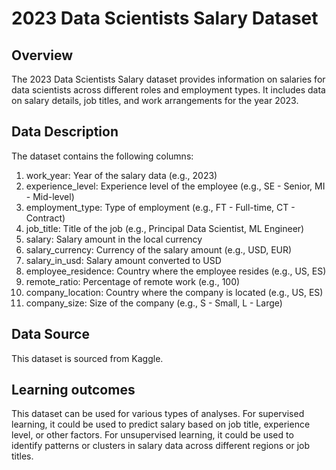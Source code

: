 # 2023 Data Scientists Salary Dataset
## Overview
The 2023 Data Scientists Salary dataset provides information on salaries for data scientists across different roles and employment types. 
It includes data on salary details, job titles, and work arrangements for the year 2023.

## Data Description
The dataset contains the following columns:

1. work_year: Year of the salary data (e.g., 2023)
2. experience_level: Experience level of the employee (e.g., SE - Senior, MI - Mid-level)
3. employment_type: Type of employment (e.g., FT - Full-time, CT - Contract)
4. job_title: Title of the job (e.g., Principal Data Scientist, ML Engineer)
5. salary: Salary amount in the local currency
6. salary_currency: Currency of the salary amount (e.g., USD, EUR)
7. salary_in_usd: Salary amount converted to USD
8. employee_residence: Country where the employee resides (e.g., US, ES)
9. remote_ratio: Percentage of remote work (e.g., 100)
10. company_location: Country where the company is located (e.g., US, ES)
11. company_size: Size of the company (e.g., S - Small, L - Large)

## Data Source
This dataset is sourced from Kaggle.
## Learning outcomes
This dataset can be used for various types of analyses. 
For supervised learning, it could be used to predict salary based on job title, experience level, or other factors. 
For unsupervised learning, it could be used to identify patterns or clusters in salary data across different regions or job titles.
